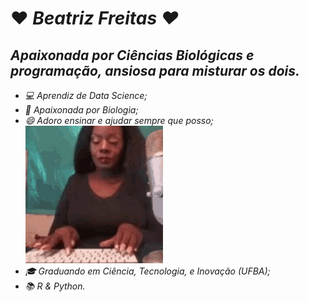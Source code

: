# ♥ <i> Beatriz Freitas <i> ♥ #                                             
## Apaixonada por Ciências Biológicas e programação, ansiosa para misturar os dois. ##                              
             
- 💻 Aprendiz de Data Science;
- 🌱 Apaixonada por Biologia;
- 😄 Adoro ensinar e ajudar sempre que posso;                                           ![tenor(1)](https://github.com/beafreitasx/beafreitasx/blob/master/tenor%20(1).gif)
- 🎓 Graduando em Ciência, Tecnologia, e Inovação (UFBA);  
- 📚 R & Python.





